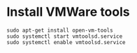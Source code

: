 # Install VMWare tools
```
sudo apt-get install open-vm-tools
sudo systemctl start vmtoolsd.service
sudo systemctl enable vmtoolsd.service
```

